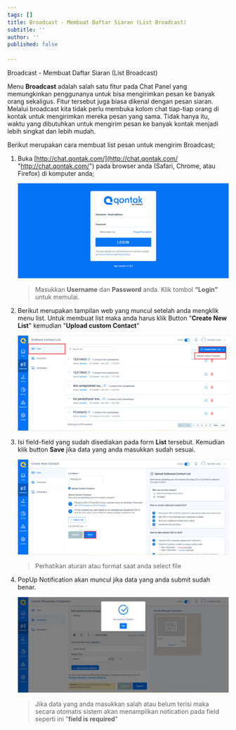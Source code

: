 ```yaml
---
tags: []
title: Broadcast - Membuat Daftar Siaran (List Broadcast)
subtitle: ''
author: ''
published: false

---
```

Broadcast - Membuat Daftar Siaran (List Broadcast)

Menu **Broadcast** adalah salah satu fitur pada Chat Panel yang memungkinkan penggunanya untuk bisa mengirimkan pesan ke banyak orang sekaligus. Fitur tersebut juga biasa dikenal dengan pesan siaran. Melalui broadcast kita tidak perlu membuka kolom chat tiap-tiap orang di kontak untuk mengirimkan mereka pesan yang sama. Tidak hanya itu, waktu yang dibutuhkan untuk mengirim pesan ke banyak kontak menjadi lebih singkat dan lebih mudah.

Berikut merupakan cara membuat list pesan untuk mengirim Broadcast;

1. Buka [http://chat.qontak.com/](http://chat.qontak.com/ "http://chat.qontak.com/") pada browser anda (Safari, Chrome, atau Firefox) di komputer anda;

   ![](/uploads/login-qontak-c.png)

   > Masukkan **Username** dan **Password** anda. Klik tombol **“Login”** untuk memulai.
2. Berikut merupakan tampilan web yang muncul setelah anda mengklik menu list. Untuk membuat list maka anda harus klik Button "**Create New List**" kemudian "**Upload custom Contact**"

   ![](/uploads/list.PNG)
3. Isi field-field yang sudah disediakan pada form **List** tersebut. Kemudian klik button **Save** jika data yang anda masukkan sudah sesuai.

   ![](/uploads/list2.PNG)

   > Perhatikan aturan atau format saat anda select file
4. PopUp Notification akan muncul jika data yang anda submit sudah benar.

   ![](/uploads/listtemplate3.PNG)

   > Jika data yang anda masukkan salah atau belum terisi maka secara otomatis sistem akan menampilkan notication pada field seperti ini "**field is required**"